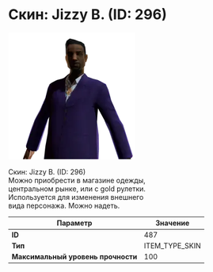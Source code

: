 # Скин: Jizzy B. (ID: 296)

![Item Image](../img/487.webp?raw=true)

Скин: Jizzy B. (ID: 296)<br>Можно приобрести в магазине одежды,<br>центральном рынке, или с gold рулетки.<br>Используется для изменения внешнего<br>вида персонажа. Можно надеть.


| Параметр | Значение |
|----------|----------|
| **ID** | 487 |
| **Тип** | ITEM_TYPE_SKIN |
| **Максимальный уровень прочности** | 100 |


